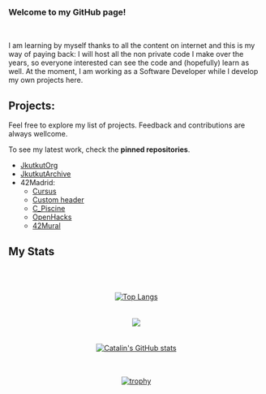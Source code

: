 ### Welcome to my GitHub page!

<br>

I am learning by myself thanks to all the content on internet and this is my way of paying back: I will host all the non private code I make over the years, so everyone interested can see the code and (hopefully) learn as well. At the moment, I am working as a Software Developer while I develop my own projects here.

## Projects:
Feel free to explore my list of projects. Feedback and contributions are always wellcome.

To see my latest work, check the **pinned repositories**.

- [JkutkutOrg](https://github.com/jkutkutOrg)
- [JkutkutArchive](https://github.com/jkutkutArchive)
- 42Madrid:
	- [Cursus](https://github.com/Jkutkut/42Madrid-Cursus)
	- [Custom header](https://github.com/Jkutkut/custom_header)
	- [C_Piscine](https://github.com/Jkutkut/42Madrid-C_Piscine)
	- [OpenHacks](https://github.com/42Madrid-OpenHacks)
	- [42Mural](https://github.com/42Mural)

## My Stats

<div style="text-align:center">

<!--
[![jre-gonz's 42 stats](https://badge42.vercel.app/api/v2/cl1mdj8k9006109l506v3krpv/stats?cursusId=21&coalitionId=64)](https://github.com/JaeSeoKim/badge42)
-->

<br>
  
<br>
  
<br>

<a href="https://github.com/anuraghazra/github-readme-stats">
  <img align="center" src="https://github-readme-stats.vercel.app/api/top-langs/?username=jkutkut&hide=HTML,G-code,scss,css,objective-c,roff,tex,makefile&theme=radical&langs_count=8" alt="Top Langs"/>
</a>

<br>
  
<br>
  
<br>
<a href="https://github.com/DenverCoder1/github-readme-streak-stats"><img src="https://github-readme-streak-stats.herokuapp.com/?user=jkutkut&theme=radical&sideNums=facc15&sideLabels=facc15&dates=facc15&hide_border=true" /></a>
  
<br>
  
<br>
  
<br>

<a href="https://github.com/anuraghazra/github-readme-stats">
  <img align="center" src="https://github-readme-stats.vercel.app/api?username=jkutkut&theme=radical&show_icons=true&hide=stars,prs" alt="Catalin's GitHub stats"/>
</a>

<br>

<br>

<br>

[![trophy](https://github-profile-trophy.vercel.app/?username=jkutkut&theme=onedark)](https://github.com/ryo-ma/github-profile-trophy)

</div>
